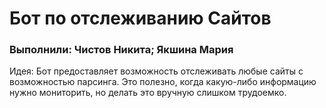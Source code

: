 # Бот по отслеживанию Сайтов
### Выполнили: Чистов Никита; Якшина Мария

Идея: Бот предоставляет возможность отслеживать любые сайты с возможностью парсинга. Это полезно, когда какую-либо информацию нужно мониторить, но делать это вручную слишком трудоемко.

